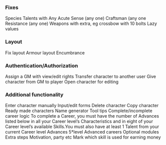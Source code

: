 ### Fixes
Species Talents with Any
    Acute Sense (any one)
    Craftsman (any one
    Resistance (any one)
Weapons with extra, eg crossbow with 10 bolts
Lazy values

### Layout
Fix layout
Armour layout
Encumbrance

### Authentication/Authorization
Assign a GM with view/edit rights
Transfer character to another user
Give character from GM to player
Open character for editing

### Additional functionality
Enter character manually
Input/edit forms
Delete character
Copy character
Ready made characters
Name generator
Tool tips
Complete/incomplete career logic
    To complete a Career, you must have the number of Advances listed below in all
    your Career level’s Characteristics and in eight of your Career level’s
    available Skills.You must also have at least 1 Talent from your current Career level
    Advances 5*level
Advanced careers
Optional modules
Extra steps
    Motivation, party etc
Mark which skill is used for earning money

